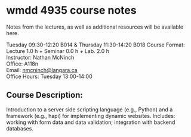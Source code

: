 # wmdd 4935 course notes

Notes from the lectures, as well as additional resources will be available here.

Tuesday 09:30-12:20 B014 & Thursday 11:30-14:20 B018
Course Format: Lecture 1.0 h + Seminar 0.0 h + Lab. 2.0 h  
Instructor: Nathan McNinch  
Office: A118n  
Email: nmcninch@langara.ca  
Office Hours: Tuesday 13:00-14:00

## Course Description:
Introduction to a server side scripting language (e.g., Python) and a framework (e.g.,
hapi) for implementing dynamic websites. Includes: working with form data and data
validation; integration with backend databases.
